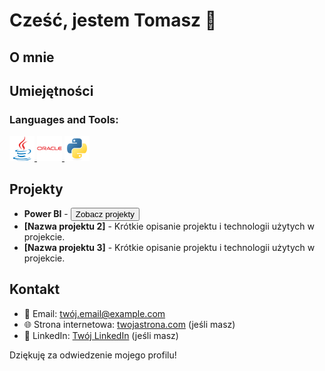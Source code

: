 # Cześć, jestem Tomasz 👋

## O mnie



## Umiejętności

<h3 align="left">Languages and Tools:</h3>
<p align="left"> <a href="https://www.java.com" target="_blank" rel="noreferrer"> <img src="https://raw.githubusercontent.com/devicons/devicon/master/icons/java/java-original.svg" alt="java" width="40" height="40"/> </a> <a href="https://www.oracle.com/" target="_blank" rel="noreferrer"> <img src="https://raw.githubusercontent.com/devicons/devicon/master/icons/oracle/oracle-original.svg" alt="oracle" width="40" height="40"/> </a> <a href="https://www.python.org" target="_blank" rel="noreferrer"> <img src="https://raw.githubusercontent.com/devicons/devicon/master/icons/python/python-original.svg" alt="python" width="40" height="40"/> </a> </p>

## Projekty

- **Power BI** - <a href="https://github.com/toniemasz/PowerBI_projects" target="_blank"><button>Zobacz projekty</button></a>
- **[Nazwa projektu 2]** - Krótkie opisanie projektu i technologii użytych w projekcie.
- **[Nazwa projektu 3]** - Krótkie opisanie projektu i technologii użytych w projekcie.

## Kontakt

- 📧 Email: [twój.email@example.com](mailto:twój.email@example.com)
- 🌐 Strona internetowa: [twojastrona.com](http://twojastrona.com) (jeśli masz)
- 💼 LinkedIn: [Twój LinkedIn](https://www.linkedin.com/in/twojprofil) (jeśli masz)

Dziękuję za odwiedzenie mojego profilu!






